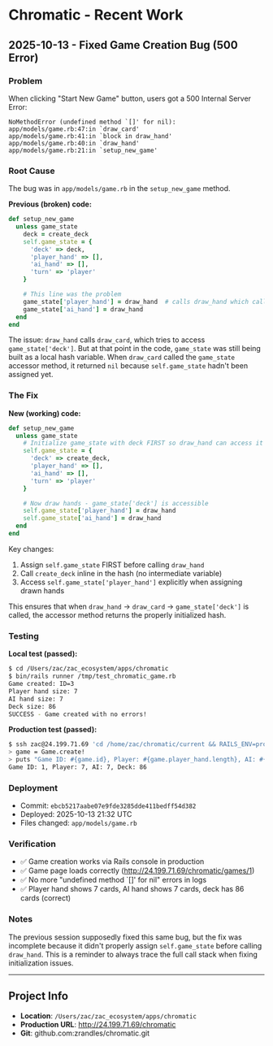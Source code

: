 # Chromatic - Recent Work

## 2025-10-13 - Fixed Game Creation Bug (500 Error)

### Problem
When clicking "Start New Game" button, users got a 500 Internal Server Error:
```
NoMethodError (undefined method `[]' for nil):
app/models/game.rb:47:in `draw_card'
app/models/game.rb:41:in `block in draw_hand'
app/models/game.rb:40:in `draw_hand'
app/models/game.rb:21:in `setup_new_game'
```

### Root Cause
The bug was in `app/models/game.rb` in the `setup_new_game` method.

**Previous (broken) code:**
```ruby
def setup_new_game
  unless game_state
    deck = create_deck
    self.game_state = {
      'deck' => deck,
      'player_hand' => [],
      'ai_hand' => [],
      'turn' => 'player'
    }

    # This line was the problem
    game_state['player_hand'] = draw_hand  # calls draw_hand which calls draw_card
    game_state['ai_hand'] = draw_hand
  end
end
```

The issue: `draw_hand` calls `draw_card`, which tries to access `game_state['deck']`. But at that point in the code, `game_state` was still being built as a local hash variable. When `draw_card` called the `game_state` accessor method, it returned `nil` because `self.game_state` hadn't been assigned yet.

### The Fix
**New (working) code:**
```ruby
def setup_new_game
  unless game_state
    # Initialize game_state with deck FIRST so draw_hand can access it
    self.game_state = {
      'deck' => create_deck,
      'player_hand' => [],
      'ai_hand' => [],
      'turn' => 'player'
    }

    # Now draw hands - game_state['deck'] is accessible
    self.game_state['player_hand'] = draw_hand
    self.game_state['ai_hand'] = draw_hand
  end
end
```

Key changes:
1. Assign `self.game_state` FIRST before calling `draw_hand`
2. Call `create_deck` inline in the hash (no intermediate variable)
3. Access `self.game_state['player_hand']` explicitly when assigning drawn hands

This ensures that when `draw_hand` → `draw_card` → `game_state['deck']` is called, the accessor method returns the properly initialized hash.

### Testing
**Local test (passed):**
```bash
$ cd /Users/zac/zac_ecosystem/apps/chromatic
$ bin/rails runner /tmp/test_chromatic_game.rb
Game created: ID=3
Player hand size: 7
AI hand size: 7
Deck size: 86
SUCCESS - Game created with no errors!
```

**Production test (passed):**
```bash
$ ssh zac@24.199.71.69 'cd /home/zac/chromatic/current && RAILS_ENV=production bundle exec rails console -e production'
> game = Game.create!
> puts "Game ID: #{game.id}, Player: #{game.player_hand.length}, AI: #{game.ai_hand.length}, Deck: #{game.game_state['deck'].length}"
Game ID: 1, Player: 7, AI: 7, Deck: 86
```

### Deployment
- Commit: `ebcb5217aabe07e9fde3285dde411bedff54d382`
- Deployed: 2025-10-13 21:32 UTC
- Files changed: `app/models/game.rb`

### Verification
- ✅ Game creation works via Rails console in production
- ✅ Game page loads correctly (http://24.199.71.69/chromatic/games/1)
- ✅ No more "undefined method `[]' for nil" errors in logs
- ✅ Player hand shows 7 cards, AI hand shows 7 cards, deck has 86 cards (correct)

### Notes
The previous session supposedly fixed this same bug, but the fix was incomplete because it didn't properly assign `self.game_state` before calling `draw_hand`. This is a reminder to always trace the full call stack when fixing initialization issues.

---

## Project Info
- **Location**: `/Users/zac/zac_ecosystem/apps/chromatic`
- **Production URL**: http://24.199.71.69/chromatic
- **Git**: github.com:zrandles/chromatic.git
